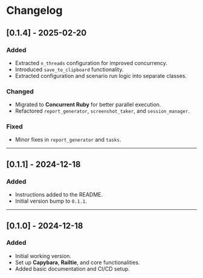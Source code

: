 # Changelog

## [0.1.4] - 2025-02-20
### Added
- Extracted `n_threads` configuration for improved concurrency.
- Introduced `save_to_clipboard` functionality.
- Extracted configuration and scenario run logic into separate classes.

### Changed
- Migrated to **Concurrent Ruby** for better parallel execution.
- Refactored `report_generator`, `screenshot_taker`, and `session_manager`.

### Fixed
- Minor fixes in `report_generator` and `tasks`.

---

## [0.1.1] - 2024-12-18
### Added
- Instructions added to the README.
- Initial version bump to `0.1.1`.

---

## [0.1.0] - 2024-12-18
### Added
- Initial working version.
- Set up **Capybara**, **Railtie**, and core functionalities.
- Added basic documentation and CI/CD setup.
